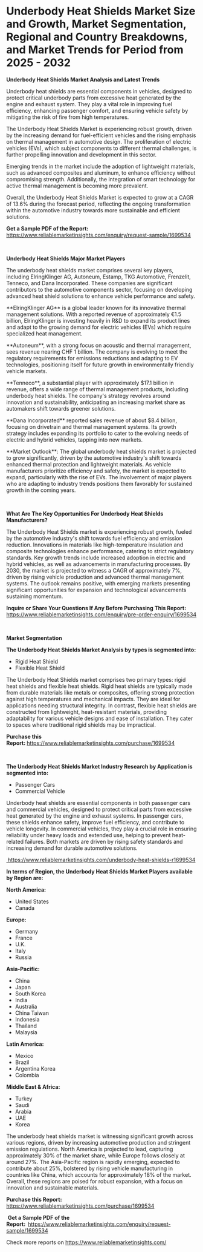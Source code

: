 <p><h1>Underbody Heat Shields Market Size and Growth, Market Segmentation, Regional and Country Breakdowns, and Market Trends for Period from 2025 -  2032</h1></p><p><strong>Underbody Heat Shields Market Analysis and Latest Trends</strong></p>
<p><p>Underbody heat shields are essential components in vehicles, designed to protect critical underbody parts from excessive heat generated by the engine and exhaust system. They play a vital role in improving fuel efficiency, enhancing passenger comfort, and ensuring vehicle safety by mitigating the risk of fire from high temperatures. </p><p>The Underbody Heat Shields Market is experiencing robust growth, driven by the increasing demand for fuel-efficient vehicles and the rising emphasis on thermal management in automotive design. The proliferation of electric vehicles (EVs), which subject components to different thermal challenges, is further propelling innovation and development in this sector. </p><p>Emerging trends in the market include the adoption of lightweight materials, such as advanced composites and aluminum, to enhance efficiency without compromising strength. Additionally, the integration of smart technology for active thermal management is becoming more prevalent. </p><p>Overall, the Underbody Heat Shields Market is expected to grow at a CAGR of 13.6% during the forecast period, reflecting the ongoing transformation within the automotive industry towards more sustainable and efficient solutions.</p></p>
<p><strong>Get a Sample PDF of the Report:&nbsp;</strong> <a href="https://www.reliablemarketinsights.com/enquiry/request-sample/1699534?utm_campaign=3184&utm_medium=2&utm_source=Github&utm_content=ia&utm_term=27032025&utm_id=underbody-heat-shields">https://www.reliablemarketinsights.com/enquiry/request-sample/1699534</a></p>
<p>&nbsp;</p>
<p><strong>Underbody Heat Shields Major Market Players</strong></p>
<p><p>The underbody heat shields market comprises several key players, including ElringKlinger AG, Autoneum, Estamp, TKG Automotive, Frenzelit, Tenneco, and Dana Incorporated. These companies are significant contributors to the automotive components sector, focusing on developing advanced heat shield solutions to enhance vehicle performance and safety.</p><p>**ElringKlinger AG** is a global leader known for its innovative thermal management solutions. With a reported revenue of approximately €1.5 billion, ElringKlinger is investing heavily in R&D to expand its product lines and adapt to the growing demand for electric vehicles (EVs) which require specialized heat management.</p><p>**Autoneum**, with a strong focus on acoustic and thermal management, sees revenue nearing CHF 1 billion. The company is evolving to meet the regulatory requirements for emissions reductions and adapting to EV technologies, positioning itself for future growth in environmentally friendly vehicle markets.</p><p>**Tenneco**, a substantial player with approximately $17.1 billion in revenue, offers a wide range of thermal management products, including underbody heat shields. The company's strategy revolves around innovation and sustainability, anticipating an increasing market share as automakers shift towards greener solutions.</p><p>**Dana Incorporated** reported sales revenue of about $8.4 billion, focusing on drivetrain and thermal management systems. Its growth strategy includes expanding its portfolio to cater to the evolving needs of electric and hybrid vehicles, tapping into new markets.</p><p>**Market Outlook**: The global underbody heat shields market is projected to grow significantly, driven by the automotive industry's shift towards enhanced thermal protection and lightweight materials. As vehicle manufacturers prioritize efficiency and safety, the market is expected to expand, particularly with the rise of EVs. The involvement of major players who are adapting to industry trends positions them favorably for sustained growth in the coming years.</p></p>
<p>&nbsp;</p>
<p><strong>What Are The Key Opportunities For Underbody Heat Shields Manufacturers?</strong></p>
<p><p>The Underbody Heat Shields market is experiencing robust growth, fueled by the automotive industry's shift towards fuel efficiency and emission reduction. Innovations in materials like high-temperature insulation and composite technologies enhance performance, catering to strict regulatory standards. Key growth trends include increased adoption in electric and hybrid vehicles, as well as advancements in manufacturing processes. By 2030, the market is projected to witness a CAGR of approximately 7%, driven by rising vehicle production and advanced thermal management systems. The outlook remains positive, with emerging markets presenting significant opportunities for expansion and technological advancements sustaining momentum.</p></p>
<p><strong>Inquire or Share Your Questions If Any Before Purchasing This Report:</strong> <a href="https://www.reliablemarketinsights.com/enquiry/pre-order-enquiry/1699534?utm_campaign=3184&utm_medium=2&utm_source=Github&utm_content=ia&utm_term=27032025&utm_id=underbody-heat-shields">https://www.reliablemarketinsights.com/enquiry/pre-order-enquiry/1699534</a></p>
<p>&nbsp;</p>
<p><strong>Market Segmentation</strong></p>
<p><strong>The Underbody Heat Shields Market Analysis by types is segmented into:</strong></p>
<p><ul><li>Rigid Heat Shield</li><li>Flexible Heat Shield</li></ul></p>
<p><p>The Underbody Heat Shields market comprises two primary types: rigid heat shields and flexible heat shields. Rigid heat shields are typically made from durable materials like metals or composites, offering strong protection against high temperatures and mechanical impacts. They are ideal for applications needing structural integrity. In contrast, flexible heat shields are constructed from lightweight, heat-resistant materials, providing adaptability for various vehicle designs and ease of installation. They cater to spaces where traditional rigid shields may be impractical.</p></p>
<p><strong>Purchase this Report:&nbsp;</strong><a href="https://www.reliablemarketinsights.com/purchase/1699534?utm_campaign=3184&utm_medium=2&utm_source=Github&utm_content=ia&utm_term=27032025&utm_id=underbody-heat-shields">https://www.reliablemarketinsights.com/purchase/1699534</a></p>
<p>&nbsp;</p>
<p><strong>The Underbody Heat Shields Market Industry Research by Application is segmented into:</strong></p>
<p><ul><li>Passenger Cars</li><li>Commercial Vehicle</li></ul></p>
<p><p>Underbody heat shields are essential components in both passenger cars and commercial vehicles, designed to protect critical parts from excessive heat generated by the engine and exhaust systems. In passenger cars, these shields enhance safety, improve fuel efficiency, and contribute to vehicle longevity. In commercial vehicles, they play a crucial role in ensuring reliability under heavy loads and extended use, helping to prevent heat-related failures. Both markets are driven by rising safety standards and increasing demand for durable automotive solutions.</p></p>
<p><a href="https://www.reliablemarketinsights.com/underbody-heat-shields-r1699534?utm_campaign=3184&utm_medium=2&utm_source=Github&utm_content=ia&utm_term=27032025&utm_id=underbody-heat-shields">&nbsp;https://www.reliablemarketinsights.com/underbody-heat-shields-r1699534</a></p>
<p><strong>In terms of Region, the Underbody Heat Shields Market Players available by Region are:</strong></p>
<p>
    <p> <strong> North America: </strong>
        <ul>
            <li>United States</li>
            <li>Canada</li>
        </ul>
        </p> 
    <p> <strong> Europe: </strong>
        <ul>
            <li>Germany</li>
            <li>France</li>
            <li>U.K.</li>
            <li>Italy</li>
            <li>Russia</li>
        </ul>
        </p> 
    <p> <strong> Asia-Pacific: </strong>
        <ul>
            <li>China</li>
            <li>Japan</li>
            <li>South Korea</li>
            <li>India</li>
            <li>Australia</li>
            <li>China Taiwan</li>
            <li>Indonesia</li>
            <li>Thailand</li>
            <li>Malaysia</li>
        </ul>
        </p> 
    <p> <strong> Latin America: </strong>
        <ul>
            <li>Mexico</li>
            <li>Brazil</li>
            <li>Argentina Korea</li>
            <li>Colombia</li>
        </ul>
        </p> 
    <p> <strong> Middle East & Africa: </strong>
        <ul>
            <li>Turkey</li>
            <li>Saudi</li>
            <li>Arabia</li>
            <li>UAE</li>
            <li>Korea</li>
        </ul>
    </p>
    </p>
<p><p>The underbody heat shields market is witnessing significant growth across various regions, driven by increasing automotive production and stringent emission regulations. North America is projected to lead, capturing approximately 30% of the market share, while Europe follows closely at around 27%. The Asia-Pacific region is rapidly emerging, expected to contribute about 25%, bolstered by rising vehicle manufacturing in countries like China, which accounts for approximately 18% of the market. Overall, these regions are poised for robust expansion, with a focus on innovation and sustainable materials.</p></p>
<p><strong>Purchase this Report: </strong><a href="https://www.reliablemarketinsights.com/purchase/1699534?utm_campaign=3184&utm_medium=2&utm_source=Github&utm_content=ia&utm_term=27032025&utm_id=underbody-heat-shields">https://www.reliablemarketinsights.com/purchase/1699534</a></p>
<p>&nbsp;<strong>Get a Sample PDF of the Report:&nbsp;&nbsp;</strong><a href="https://www.reliablemarketinsights.com/enquiry/request-sample/1699534?utm_campaign=3184&utm_medium=2&utm_source=Github&utm_content=ia&utm_term=27032025&utm_id=underbody-heat-shields">https://www.reliablemarketinsights.com/enquiry/request-sample/1699534</a></p>
<p><strong></strong></p>
<p>Check more reports on <a href="https://www.reliablemarketinsights.com/?utm_campaign=3184&utm_medium=2&utm_source=Github&utm_content=ia&utm_term=27032025&utm_id=underbody-heat-shields">https://www.reliablemarketinsights.com/</a></p>